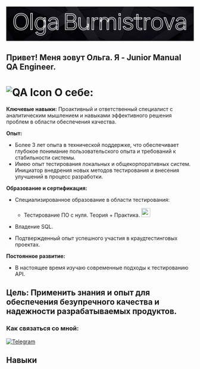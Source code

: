 ![Header](https://github.com/olyygold/olyygold/blob/main/assets/Креатив%20без%20названия.png)

## Привет! Меня зовут Ольга. Я - Junior Manual QA Engineer. 

# <img src="https://img.icons8.com/?size=100&id=spscAZ83Egob&format=png&color=000000" alt="QA Icon" width="24" height="24"> О себе: 
**Ключевые навыки:** Проактивный и ответственный специалист с аналитическим мышлением и навыками эффективного решения проблем в области обеспечения качества.

**Опыт:**

*   Более 3 лет опыта в технической поддержке, что обеспечивает глубокое понимание пользовательского опыта и требований к стабильности системы.
*   Имею опыт тестирования локальных и общекорпоративных систем. Инициатор внедрения новых методов тестирования и внесения улучшений в процесс разработки.

**Образование и сертификация:**

*   Специализированное образование в области тестирования:  
    * Тестирование ПО с нуля. Теория + Практика. [<img src="https://img.icons8.com/?size=100&id=21162&format=png&color=000000" width="24" height="24"> ](https://drive.google.com/file/d/1SIWqKaohYGVAqqZJxUbvBgZdDyxq14DC/view?usp=drive_link) 

*   Владение SQL.
*   Подтвержденный опыт успешного участия в краудтестинговых проектах.

**Постоянное развитие:**

*   В настоящее время изучаю современные подходы к тестированию API.

**Цель:** Применить знания и опыт для обеспечения безупречного качества и надежности разрабатываемых продуктов.
---
###  Как связаться со мной: 

[<img src="https://img.icons8.com/?size=100&id=5mIvDYZUWDCF&format=png&color=000000" alt="Telegram" width="40" height="40"> ](https://t.me/olyygold)

## Навыки


[def]: ttps://img.icons8.com/?size=100&id=spscAZ83Egob&format=png&color=000000https://img.icons8.com/?size=100&id=spscAZ83Egob&format=png&color=000000